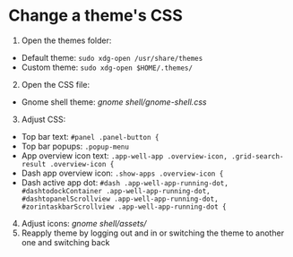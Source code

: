# Change a theme's CSS

1. Open the themes folder:
  - Default theme: ```sudo xdg-open /usr/share/themes```
  - Custom theme: ```sudo xdg-open $HOME/.themes/```
2. Open the CSS file:
  - Gnome shell theme: *gnome shell/gnome-shell.css*
3. Adjust CSS:
  - Top bar text: ```#panel .panel-button {```
  - Top bar popups: ```.popup-menu```
  - App overview icon text: ```.app-well-app .overview-icon, .grid-search-result .overview-icon {```
  - Dash app overview icon: ```.show-apps .overview-icon {```
  - Dash active app dot: ```#dash .app-well-app-running-dot, #dashtodockContainer .app-well-app-running-dot, #dashtopanelScrollview .app-well-app-running-dot, #zorintaskbarScrollview .app-well-app-running-dot {```
4. Adjust icons: *gnome shell/assets/*
6. Reapply theme by logging out and in or switching the theme to another one and switching back
